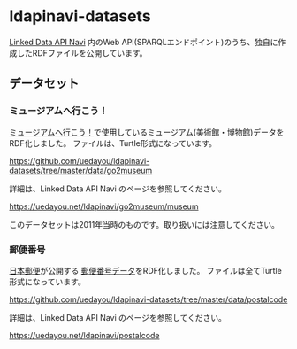 # ldapinavi-datasets

[Linked Data API Navi](https://uedayou.net/ldapinavi/)
内のWeb API(SPARQLエンドポイント)のうち、独自に作成したRDFファイルを公開しています。

## データセット

### ミュージアムへ行こう！

[ミュージアムへ行こう！](https://uedayou.net/go2museum/)で使用しているミュージアム(美術館・博物館)データをRDF化しました。
ファイルは、Turtle形式になっています。

<https://github.com/uedayou/ldapinavi-datasets/tree/master/data/go2museum>

詳細は、Linked Data API Navi のページを参照してください。

<https://uedayou.net/ldapinavi/go2museum/museum>

このデータセットは2011年当時のものです。取り扱いには注意してください。

### 郵便番号

[日本郵便](https://www.post.japanpost.jp/)が公開する
[郵便番号データ](https://www.post.japanpost.jp/zipcode/download.html)をRDF化しました。
ファイルは全てTurtle形式になっています。

<https://github.com/uedayou/ldapinavi-datasets/tree/master/data/postalcode>

詳細は、Linked Data API Navi のページを参照してください。

<https://uedayou.net/ldapinavi/postalcode>

